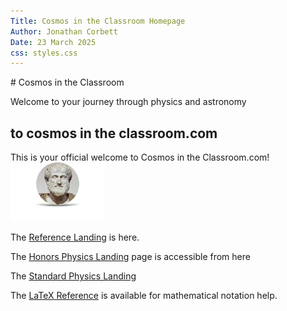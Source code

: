 ```yaml
---
Title: Cosmos in the Classroom Homepage
Author: Jonathan Corbett
Date: 23 March 2025
css: styles.css
---
```


<div class="header">
# Cosmos in the Classroom

Welcome to your journey through physics and astronomy
</div>

## to cosmos in the classroom.com

This is your official welcome to Cosmos in the Classroom.com!
<img src="aristotle.png" alt="Aristotle" width="30%" height="auto">

The [Reference Landing] is here.

The [Honors Physics Landing] page is accessible from here

The [Standard Physics Landing]

The [LaTeX Reference] is available for mathematical notation help.


<!-- document references are below -->
[Reference Landing]: /ref/ref_lib
[Honors Physics Landing]: ../src/hphys_landing
[Aristotle]: aristotle.png
[Standard Physics Landing]: ../src/sphys_overview
[LaTeX Reference]: https://cosmosintheclassroom.org/src/ref_latex